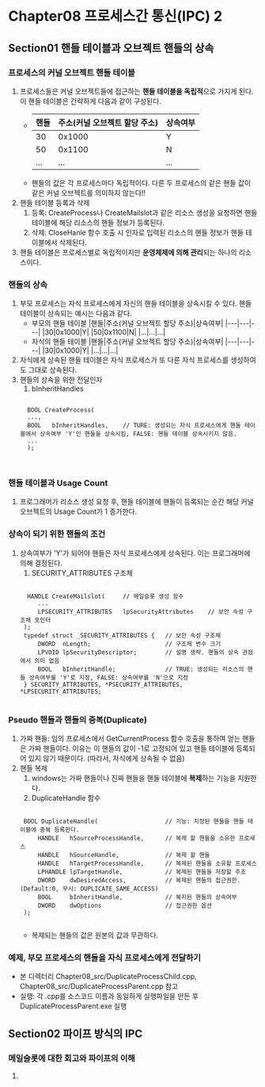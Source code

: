 # Chapter08 프로세스간 통신(IPC) 2
## Section01 핸들 테이블과 오브젝트 핸들의 상속
### 프로세스의 커널 오브젝트 핸들 테이블
1. 프로세스들은 커널 오브젝트들에 접근하는 **핸들 테이블을 독립적**으로 가지게 된다. 이 핸들 테이블은 간략하게 다음과 같이 구성된다.
    *   |핸들|주소(커널 오브젝트 할당 주소)|상속여부|
        |---|---|---|
        |30|0x1000|Y|
        |50|0x1100|N|
        |...|...|...|
    * 핸들의 값은 각 프로세스마다 독립적이다. 다른 두 프로세스의 같은 핸들 값이 같은 커널 오브젝트를 의미하지 않는다!!
2. 핸들 테이블 등록과 삭제
    1) 등록: CreateProcess나 CreateMailslot과 같은 리소스 생성을 요청하면 핸들 테이블에 해당 리소스의 핸들 정보가 등록된다.
    2) 삭제: CloseHanle 함수 호출 시 인자로 입력된 리소스의 핸들 정보가 핸들 테이블에서 삭제된다.
3. 핸들 테이블은 프로세스별로 독립적이지만 **운영체제에 의해 관리**되는 하나의 리소스이다.

### 핸들의 상속
1. 부모 프로세스는 자식 프로세스에게 자신의 핸들 테이블을 상속시킬 수 있다. 핸들 테이블이 상속되는 예시는 다음과 같다.
    *   부모의 핸들 테이블
        |핸들|주소(커널 오브젝트 할당 주소)|상속여부|
        |---|---|---|
        |30|0x1000|Y|
        |50|0x1100|N|
        |...|...|...|
    *   자식의 핸들 테이블
        |핸들|주소(커널 오브젝트 할당 주소)|상속여부|
        |---|---|---|
        |30|0x1000|Y|
        |...|...|...|
2. 자식에게 상속된 핸들 테이블은 자식 프로세스가 또 다른 자식 프로세스를 생성하여도 그대로 상속된다.
3. 핸들의 상속을 위한 전달인자
    1) bInheritHandles
    <pre><code>
     BOOL CreateProcess(
     ...,
     BOOL   bInheritHandles,    // TURE: 생성되는 자식 프로세스에게 핸들 테이블에서 상속여부 'Y'인 핸들을 상속시킴, FALSE: 핸들 테이블 상속시키지 않음.
     ...
     );

    </code></pre>

### 핸들 테이블과 Usage Count
1. 프로그래머가 리소스 생성 요청 후, 핸들 테이블에 핸들이 등록되는 순간 해당 커널 오브젝트의 Usage Count가 1 증가한다.

### 상속이 되기 위한 핸들의 조건
1. 상속여부가 'Y'가 되어야 핸들은 자식 프로세스에게 상속된다. 이는 프로그래머에 의해 결정된다.
    1) SECURITY_ATTRIBUTES 구조체
    <pre><code>
     HANDLE CreateMailslot(     // 메일슬롯 생성 함수
        ...
        LPSECURITY_ATTRIBUTES   lpSecurityAttributes    // 보안 속성 구조체 포인터 
    );
    typedef struct _SECURITY_ATTRIBUTES {   // 보안 속성 구조체
        DWORD  nLength;                     // 구조체 변수 크기
        LPVOID lpSecurityDescriptor;        // 설명 생략. 핸들의 상속 관점에서 의미 없음
        BOOL   bInheritHandle;              // TRUE: 생성되는 리소스의 핸들 상속여부를 'Y'로 지정, FALSE: 상속여부를 'N'으로 지정
    } SECURITY_ATTRIBUTES, *PSECURITY_ATTRIBUTES, *LPSECURITY_ATTRIBUTES;
    </code></pre>
    
### Pseudo 핸들과 핸들의 중복(Duplicate)
1. 가짜 핸들: 임의 프로세스에서 GetCurrentProcess 함수 호출을 통하여 얻는 핸들은 가짜 핸들이다. 이유는 이 핸들의 값이 -1로 고정되어 있고 핸들 테이블에 등록되어 있지 않기 때문이다. (따라서, 자식에게 상속될 수 없음)
2. 핸들 복제
    1) windows는 가짜 핸들이나 진짜 핸들을 핸들 테이블에 **복제**하는 기능을 지원한다.
    2) DuplicateHandle 함수
    <pre><code>
    BOOL DuplicateHandle(                   // 기능: 지정된 핸들을 핸들 테이블에 중복 등록한다.
        HANDLE   hSourceProcessHandle,      // 복제 할 핸들을 소유한 프로세스 
        HANDLE   hSourceHandle,             // 복제 할 핸들
        HANDLE   hTargetProcessHandle,      // 복제된 핸들을 소유할 프로세스
        LPHANDLE lpTargetHandle,            // 복제된 핸들을 저장할 주조
        DWORD    dwDesiredAccess,           // 복제된 핸들의 접근권한. (Default:0, 무시: DUPLICATE_SAME_ACCESS)
        BOOL     bInheritHandle,            // 복지된 핸들의 상속여부
        DWORD    dwOptions                  // 접근권한 옵션
    );
    </code></pre>
    * 복제되는 핸들의 값은 원본의 값과 무관하다.

### 예제, 부모 프로세스의 핸들을 자식 프로세스에게 전달하기
* 본 디렉터리 Chapter08_src/DuplicateProcessChild.cpp, Chapter08_src/DuplicateProcessParent.cpp 참고
* 실행: 각 .cpp를 소스코드 이름과 동일하게 실행파일을 만든 후 DuplicateProcessParent.exe 실행

## Section02 파이프 방식의 IPC
### 메일슬롯에 대한 회고와 파이프의 이해
1. 
